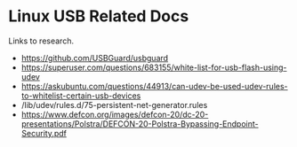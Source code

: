# Linux USB Related Docs

Links to research.

- https://github.com/USBGuard/usbguard
- https://superuser.com/questions/683155/white-list-for-usb-flash-using-udev
- https://askubuntu.com/questions/44913/can-udev-be-used-udev-rules-to-whitelist-certain-usb-devices
- /lib/udev/rules.d/75-persistent-net-generator.rules
- https://www.defcon.org/images/defcon-20/dc-20-presentations/Polstra/DEFCON-20-Polstra-Bypassing-Endpoint-Security.pdf
